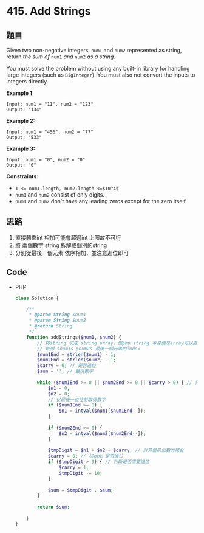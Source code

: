# 415. Add Strings

## 題目

Given two non-negative integers, `num1` and `num2` represented as string, return *the sum of* `num1` *and* `num2` *as a string*.

You must solve the problem without using any built-in library for handling large integers (such as `BigInteger`). You must also not convert the inputs to integers directly.

**Example 1:**

```
Input: num1 = "11", num2 = "123"
Output: "134"

```

**Example 2:**

```
Input: num1 = "456", num2 = "77"
Output: "533"

```

**Example 3:**

```
Input: num1 = "0", num2 = "0"
Output: "0"

```

**Constraints:**

- `1 <= num1.length, num2.length <=$10^4$`
- `num1` and `num2` consist of only digits.
- `num1` and `num2` don't have any leading zeros except for the zero itself.

## 思路

1. 直接轉乘int 相加可能會超過int 上限故不可行
2. 將 兩個數字 string 拆解成個別的string 
3. 分別從最後一個元素 依序相加，並注意進位即可

## Code

- PHP

    ```php
    class Solution {

        /**
         * @param String $num1
         * @param String $num2
         * @return String
         */
        function addStrings($num1, $num2) {
            // 將string 切成 string array，但php string 本身便是array可以直接存取
            // 取得 $num1s $num2s 最後一個元素的index
            $num1End = strlen($num1) - 1;
            $num2End = strlen($num2) - 1;
            $carry = 0; // 是否進位
            $sum = ''; // 最後數字
        
            while ($num1End >= 0 || $num2End >= 0 || $carry > 0) { // 只要下一位數還有數字，便繼續
                $n1 = 0;
                $n2 = 0;
                // 從最後一位往前取得數字
                if ($num1End >= 0) {
                    $n1 = intval($num1[$num1End--]);
                }
                
                if ($num2End >= 0) {
                    $n2 = intval($num2[$num2End--]);
                }
                
                $tmpDigit = $n1 + $n2 + $carry; // 計算當前位數的總合
                $carry = 0; // 初始化 是否進位
                if ($tmpDigit > 9) { // 判斷是否需要進位
                    $carry = 1;
                    $tmpDigit -= 10;
                }
                
                $sum = $tmpDigit . $sum;
            }
            
            return $sum;
            
        }
    }
    ```